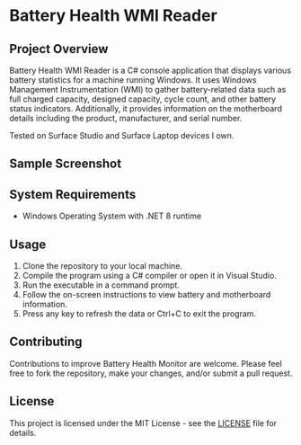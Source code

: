 # Battery Health WMI Reader

## Project Overview

Battery Health WMI Reader is a C# console application that displays various battery statistics for a machine running Windows. It uses Windows Management Instrumentation (WMI) to gather battery-related data such as full charged capacity, designed capacity, cycle count, and other battery status indicators. Additionally, it provides information on the motherboard details including the product, manufacturer, and serial number.

Tested on Surface Studio and Surface Laptop devices I own.

## Sample Screenshot


## System Requirements

- Windows Operating System with .NET 8 runtime

## Usage

1. Clone the repository to your local machine.
2. Compile the program using a C# compiler or open it in Visual Studio.
3. Run the executable in a command prompt.
4. Follow the on-screen instructions to view battery and motherboard information.
5. Press any key to refresh the data or Ctrl+C to exit the program.

## Contributing

Contributions to improve Battery Health Monitor are welcome. Please feel free to fork the repository, make your changes, and/or submit a pull request.

## License

This project is licensed under the MIT License - see the [LICENSE](LICENSE) file for details.
